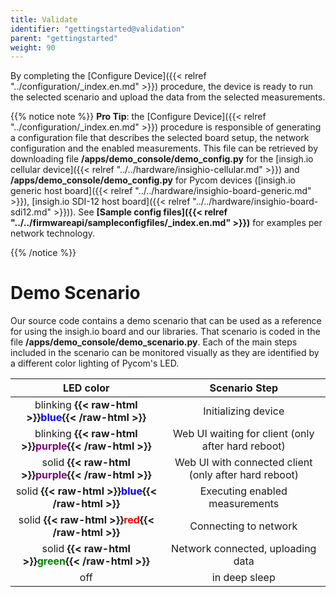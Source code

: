 ```yaml
---
title: Validate
identifier: "gettingstarted@validation"
parent: "gettingstarted"
weight: 90
---
```


By completing the [Configure Device]({{< relref "../configuration/_index.en.md" >}}) procedure, the device is ready to run the selected scenario and upload the data from the selected measurements.

{{% notice note %}}
**Pro Tip**: the [Configure Device]({{< relref "../configuration/_index.en.md" >}}) procedure is responsible of generating a configuration file that describes the selected board setup, the network configuration and the enabled measurements. This file can be retrieved by downloading file **/apps/demo_console/demo_config.py** for the [insigh.io cellular device]({{< relref "../../hardware/insighio-cellular.md" >}}) and **/apps/demo_console/demo_config.py** for Pycom devices ([insigh.io generic host board]({{< relref "../../hardware/insighio-board-generic.md" >}}), [insigh.io SDI-12 host board]({{< relref "../../hardware/insighio-board-sdi12.md" >}})). See **[Sample config files]({{< relref "../../firmwareapi/sampleconfigfiles/_index.en.md" >}})** for examples per network technology.

{{% /notice %}}

# Demo Scenario

Our source code contains a demo scenario that can be used as a reference for using the insigh.io board and our libraries. That scenario is coded in the file **/apps/demo_console/demo_scenario.py**. Each of the main steps included in the scenario can be monitored visually as they are identified by a different color lighting of Pycom's LED.

|                                        LED color                                         |                     Scenario Step                     |
| :--------------------------------------------------------------------------------------: | :---------------------------------------------------: |
|  blinking **{{< raw-html >}}<span style="color: #0000FF">blue</span>{{< /raw-html >}}**  |                  Initializing device                  |
| blinking **{{< raw-html >}}<span style="color: #800080">purple</span>{{< /raw-html >}}** |  Web UI waiting for client (only after hard reboot)   |
|  solid **{{< raw-html >}}<span style="color: #800080">purple</span>{{< /raw-html >}}**   | Web UI with connected client (only after hard reboot) |
|   solid **{{< raw-html >}}<span style="color: #0000FF">blue</span>{{< /raw-html >}}**    |            Executing enabled measurements             |
|    solid **{{< raw-html >}}<span style="color: #FF0000">red</span>{{< /raw-html >}}**    |                 Connecting to network                 |
|   solid **{{< raw-html >}}<span style="color: #008000">green</span>{{< /raw-html >}}**   |           Network connected, uploading data           |
|                                           off                                            |                     in deep sleep                     |

<!-- Follows an example video shows how the LED colouring is affected based on the scenario progress. Key points of the video are:

- In step 6 of Web UI, **Finish** button is pressed
- Device will reboot to start running the scenario
- Connect to the network through the typical SSID to regain network connectivity
- Device gets initialized, reads sensors and uploads data
- Switch the view to console.insigh.io tab where the **Device Info** view is still open
- In the **Live View** section of the page, the uploaded data will be displayed as soon as they are processed
- **Device Info** view will be updated automatically with each incoming message.

{{< video src="demo-scenario" >}} -->
